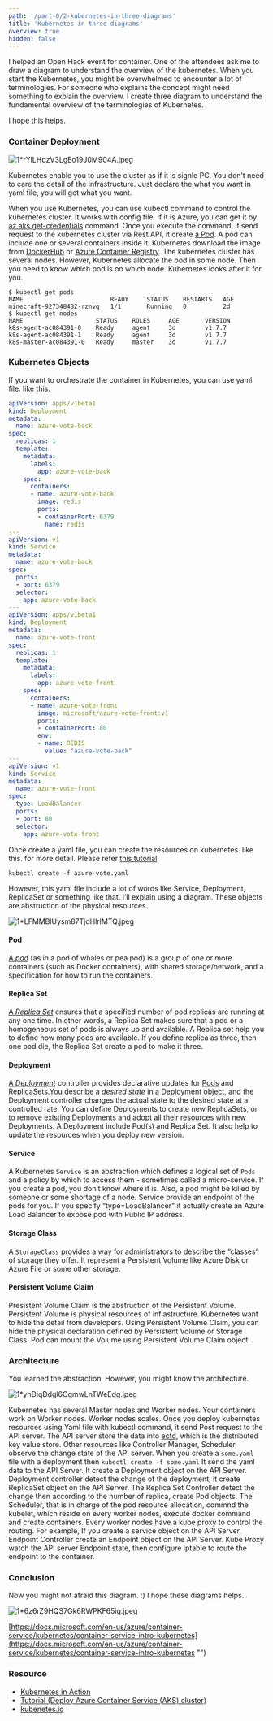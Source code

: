 ```yaml
---
path: '/part-0/2-kubernetes-in-three-diagrams'
title: 'Kubernetes in three diagrams'
overview: true
hidden: false
---
```


I helped an Open Hack event for container. One of the attendees ask me to draw a diagram to understand the overview of the kubernetes. When you start the Kubernetes, you might be overwhelmed to encounter a lot of terminologies. For someone who explains the concept might need something to explain the overview. I create three diagram to understand the fundamental overview of the terminologies of Kubernetes.

I hope this helps.

### Container Deployment

![1\*rYlLHqzV3LgEo19J0M904A.jpeg](https://miro.medium.com/v2/resize:fit:700/1*rYlLHqzV3LgEo19J0M904A.jpeg)

Kubernetes enable you to use the cluster as if it is signle PC. You don’t need to care the detail of the infrastructure. Just declare the what you want in yaml file, you will get what you want.

When you use Kubernetes, you can use kubectl command to control the kubernetes cluster. It works with config file. If it is Azure, you can get it by [az aks get-credentials](https://docs.microsoft.com/en-us/cli/azure/aks?view=azure-cli-latest#az_aks_get_credentials "‌") command. Once you execute the command, it send request to the kubernetes cluster via Rest API, it create [a Pod](https://kubernetes.io/docs/concepts/workloads/pods/pod/#what-is-a-pod "‌"). A pod can include one or several containers inside it. Kubernetes download the image from [DockerHub](https://hub.docker.com/ "‌") or [Azure Container Registry](https://azure.microsoft.com/nl-nl/services/container-registry/ "‌"). The kubernetes cluster has several nodes. However, Kubernetes allocate the pod in some node. Then you need to know which pod is on which node. Kubernetes looks after it for you.

```
$ kubectl get pods
NAME                        READY     STATUS    RESTARTS   AGE
minecraft-927348482-rznvq   1/1       Running   0          2d
$ kubectl get nodes
NAME                    STATUS    ROLES     AGE       VERSION
k8s-agent-ac084391-0    Ready     agent     3d        v1.7.7
k8s-agent-ac084391-1    Ready     agent     3d        v1.7.7
k8s-master-ac084391-0   Ready     master    3d        v1.7.7
```

### Kubernetes Objects

If you want to orchestrate the container in Kubernetes, you can use yaml file. like this.

```yml
apiVersion: apps/v1beta1
kind: Deployment
metadata:
  name: azure-vote-back
spec:
  replicas: 1
  template:
    metadata:
      labels:
        app: azure-vote-back
    spec:
      containers:
      - name: azure-vote-back
        image: redis
        ports:
        - containerPort: 6379
          name: redis
---
apiVersion: v1
kind: Service
metadata:
  name: azure-vote-back
spec:
  ports:
  - port: 6379
  selector:
    app: azure-vote-back
---
apiVersion: apps/v1beta1
kind: Deployment
metadata:
  name: azure-vote-front
spec:
  replicas: 1
  template:
    metadata:
      labels:
        app: azure-vote-front
    spec:
      containers:
      - name: azure-vote-front
        image: microsoft/azure-vote-front:v1
        ports:
        - containerPort: 80
        env:
        - name: REDIS
          value: "azure-vote-back"
---
apiVersion: v1
kind: Service
metadata:
  name: azure-vote-front
spec:
  type: LoadBalancer
  ports:
  - port: 80
  selector:
    app: azure-vote-front
```

Once create a yaml file, you can create the resources on kubernetes. like this. for more detail. Please refer [this tutorial](https://docs.microsoft.com/en-us/azure/aks/kubernetes-walkthrough "‌").

```shell
kubectl create -f azure-vote.yaml
```

However, this yaml file include a lot of words like Service, Deployment, ReplicaSet or something like that. I’ll explain using a diagram. These objects are abstruction of the physical resources.

![1\*LFMMBlUysm87TjdHlrlMTQ.jpeg](https://miro.medium.com/v2/resize:fit:700/1*LFMMBlUysm87TjdHlrlMTQ.jpeg)

#### Pod

[A _pod_](https://kubernetes.io/docs/concepts/workloads/pods/pod/ "‌") (as in a pod of whales or pea pod) is a group of one or more containers (such as Docker containers), with shared storage/network, and a specification for how to run the containers.

#### Replica Set

[A _Replica Set_](https://kubernetes.io/docs/concepts/workloads/controllers/replicaset/ "‌") ensures that a specified number of pod replicas are running at any one time. In other words, a Replica Set makes sure that a pod or a homogeneous set of pods is always up and available. A Replica set help you to define how many pods are available. If you define replica as three, then one pod die, the Replica Set create a pod to make it three.

#### Deployment

[A _Deployment_](https://kubernetes.io/docs/concepts/workloads/controllers/deployment/ "‌") controller provides declarative updates for [Pods](https://kubernetes.io/docs/concepts/workloads/pods/pod/ "‌") and [ReplicaSets](https://kubernetes.io/docs/concepts/workloads/controllers/replicaset/ "‌").You describe a _desired state_ in a Deployment object, and the Deployment controller changes the actual state to the desired state at a controlled rate. You can define Deployments to create new ReplicaSets, or to remove existing Deployments and adopt all their resources with new Deployments. A Deployment include Pod(s) and Replica Set. It also help to update the resources when you deploy new version.

#### Service

A Kubernetes `Service` is an abstraction which defines a logical set of `Pods` and a policy by which to access them - sometimes called a micro-service. If you create a pod, you don’t know where it is. Also, a pod might be killed by someone or some shortage of a node. Service provide an endpoint of the pods for you. If you specify “type=LoadBalancer” it actually create an Azure Load Balancer to expose pod with Public IP address.

#### Storage Class

[A ](https://kubernetes.io/docs/concepts/storage/storage-classes/ "‌")`StorageClass` provides a way for administrators to describe the “classes” of storage they offer. It represent a Persistent Volume like Azure Disk or Azure File or some other storage.

#### Persistent Volume Claim

Presistent Volume Claim is the abstruction of the Persistent Volume. Persistent Volume is physical resources of inflastructure. Kubernetes want to hide the detail from developers. Using Persistent Volume Claim, you can hide the physical declaration defined by Persistent Volume or Storage Class. Pod can mount the Volume using Persistent Volume Claim object.

### Architecture

You learned the abstraction. However, you might know the architecture.

![1\*yhDiqDdgl6OgmwLnTWeEdg.jpeg](https://miro.medium.com/v2/resize:fit:700/1*yhDiqDdgl6OgmwLnTWeEdg.jpeg)

Kubernetes has several Master nodes and Worker nodes. Your containers work on Worker nodes. Worker nodes scales.
Once you deploy kubernetes resources using Yaml file with kubectl command, it send Post request to the API server. The API server store the data into [ectd](https://github.com/coreos/etcd "‌"), which is the distributed key value store. Other resources like Controller Manager, Scheduler, observe the change state of the API server. When you create a `some.yaml` file with a deployment then `kubectl create -f some.yaml` It send the yaml data to the API Server. It create a Deployment object on the API Server. Deployment controller detect the change of the deployment, it create ReplicaSet object on the API Server. The Replica Set Controller detect the change then according to the number of replica, create Pod objects. The Scheduler, that is in charge of the pod resource allocation, commnd the kubelet, which reside on every worker nodes, execute docker command and create containers. Every worker nodes have a kube proxy to control the routing. For example, If you create a service object on the API Server, Endpoint Controller create an Endpoint object on the API Server. Kube Proxy watch the API server Endpoint state, then configure iptable to route the endpoint to the container.

### Conclusion

Now you might not afraid this diagram. :) I hope these diagrams helps.

![1\*6z6rZ9HQS7Gk6RWPKF65ig.jpeg](https://miro.medium.com/v2/resize:fit:700/1*6z6rZ9HQS7Gk6RWPKF65ig.jpeg)

[https://docs.microsoft.com/en-us/azure/container-service/kubernetes/container-service-intro-kubernetes](https://docs.microsoft.com/en-us/azure/container-service/kubernetes/container-service-intro-kubernetes "‌")

### Resource

- [Kubernetes in Action](https://www.manning.com/books/kubernetes-in-action "‌")
- [Tutorial (Deploy Azure Container Service (AKS) cluster)](https://docs.microsoft.com/en-us/azure/aks/kubernetes-walkthrough "‌")
- [kubenetes.io](https://kubernetes.io/ "‌")
